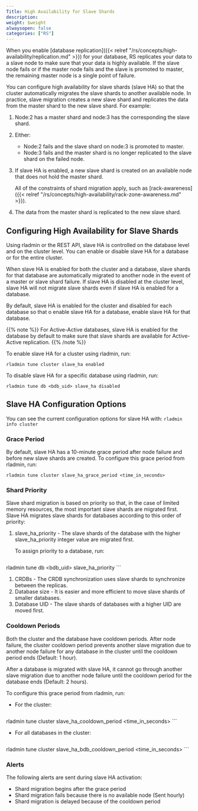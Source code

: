 ```yaml
---
Title: High Availability for Slave Shards
description:
weight: $weight
alwaysopen: false
categories: ["RS"]
---
```

When you enable [database replication]({{< relref "/rs/concepts/high-availability/replication.md" >}}) for your database,
RS replicates your data to a slave node to make sure that your data is highly available.
If the slave node fails or if the master node fails and the slave is promoted to master,
the remaining master node is a single point of failure.

You can configure high availability for slave shards (slave HA) so that the cluster automatically migrates the slave shards to another available node.
In practice, slave migration creates a new slave shard and replicates the data from the master shard to the new slave shard.
For example:

1. Node:2 has a master shard and node:3 has the corresponding the slave shard.
1. Either:

    - Node:2 fails and the slave shard on node:3 is promoted to master.
    - Node:3 fails and the master shard is no longer replicated to the slave shard on the failed node.

1. If slave HA is enabled, a new slave shard is created on an available node that does not hold the master shard.

    All of the constraints of shard migration apply, such as [rack-awareness]({{< relref "/rs/concepts/high-availability/rack-zone-awareness.md" >}}).

1. The data from the master shard is replicated to the new slave shard.

## Configuring High Availability for Slave Shards

Using rladmin or the REST API, slave HA is controlled on the database level and on the cluster level.
You can enable or disable slave HA for a database or for the entire cluster.

When slave HA is enabled for both the cluster and a database,
slave shards for that database are automatically migrated to another node in the event of a master or slave shard failure.
If slave HA is disabled at the cluster level,
slave HA will not migrate slave shards even if slave HA is enabled for a database.

By default, slave HA is enabled for the cluster and disabled for each database so that o enable slave HA for a database, enable slave HA for that database.

{{% note %}}
For Active-Active databases, slave HA is enabled for the database by default to make sure that slave shards are available for Active-Active replication.
{{% /note %}}

To enable slave HA for a cluster using rladmin, run:

    rladmin tune cluster slave_ha enabled

To disable slave HA for a specific database using rladmin, run:

    rladmin tune db <bdb_uid> slave_ha disabled

## Slave HA Configuration Options

You can see the current configuration options for slave HA with: `rladmin info cluster`

### Grace Period

By default, slave HA has a 10-minute grace period after node failure and before new slave shards are created.
To configure this grace period from rladmin, run:

    rladmin tune cluster slave_ha_grace_period <time_in_seconds>

### Shard Priority

Slave shard migration is based on priority so that, in the case of limited memory resources,
the most important slave shards are migrated first.
Slave HA migrates slave shards for databases according to this order of priority:

1. slave_ha_priority - The slave shards of the database with the higher slave_ha_priority
    integer value are migrated first.

    To assign priority to a database, run:

    ```src
rladmin tune db <bdb_uid> slave_ha_priority <positive integer>
    ```

1. CRDBs - The CRDB synchronization uses slave shards to synchronize between the replicas.
1. Database size - It is easier and more efficient to move slave shards of smaller databases.
1. Database UID - The slave shards of databases with a higher UID are moved first.

### Cooldown Periods

Both the cluster and the database have cooldown periods.
After node failure, the cluster cooldown period prevents another slave migration due to another node failure for any
database in the cluster until the cooldown period ends (Default: 1 hour).

After a database is migrated with slave HA,
it cannot go through another slave migration due to another node failure until the cooldown period for the database ends (Default: 2 hours).

To configure this grace period from rladmin, run:

- For the cluster:

    ```src
rladmin tune cluster slave_ha_cooldown_period <time_in_seconds>
    ```

- For all databases in the cluster:

    ```src
rladmin tune cluster slave_ha_bdb_cooldown_period <time_in_seconds>
    ```

### Alerts

The following alerts are sent during slave HA activation:

- Shard migration begins after the grace period
- Shard migration fails because there is no available node (Sent hourly)
- Shard migration is delayed because of the cooldown period
